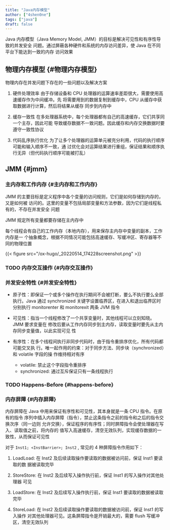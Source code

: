 ```yaml
---
title: "Java内存模型"
author: ["4shen0ne"]
tags: ["java"]
draft: false
---
```


Java 内存模型（Java Memory Model, JMM）的目标是解决可见性和有序性导致的并发安全
问题。通过屏蔽各种硬件和系统的内存访问差异，使 Java 在不同平台下能达到一致的内存
访问效果


## 物理内存模型 {#物理内存模型}

物理内存在并发问题下存在的一些问题以及解决方案

1.  硬件处理效率
    由于存储设备和 CPU 处理器的运算速率差距很大，需要使用高速缓存作为中间缓冲。先
    将需要用到的数据复制到缓存中，CPU 从缓存中获取数据进行计算，然后将结果从缓存
    同步到内存中

2.  缓存一致性
    在多处理器系统中，每个处理器都有自己的高速缓存，它们共享同一个主存，因此可能
    导致缓存数据不一致问题。因此缓存和内存交换数据时要遵守一致性协议

3.  代码乱序执行优化
    为了让多个处理器的运算单元被充分利用，代码的执行顺序可能和输入顺序不一致，通
    过优化会对运算结果进行重组，保证结果和顺序执行无异（但代码执行顺序可能被打乱）


## JMM {#jmm}


### 主内存和工作内存 {#主内存和工作内存}

JMM 的主要目标是定义程序中各个变量的访问规则，它们是如何存储到内存的，又是如何被
访问的。这里的变量不包括局部变量和方法参数，因为它们是线程私有的，不存在并发安全
问题

JMM 规定所有变量都要存储在主内存中

每个线程会有自己的工作内存（本地内存），用来保存主内存中变量的副本，工作内存是一
个抽象概念，根据不同情况可能包括高速缓存、写缓冲区、寄存器等不同的物理位置

{{< figure src="/ox-hugo/_20220514_174228screenshot.png" >}}


### <span class="org-todo todo TODO">TODO</span> 内存交互操作 {#内存交互操作}


### 并发安全特性 {#并发安全特性}

-   原子性：即保证一个或多个操作在执行期间不会被打断，要么不执行要么全部执行。Java
    通过 synchronized 关键字设置临界区，在进入和退出临界区时分别执行 monitorenter
    和 monitorexit 两条 JVM 指令

-   可见性：指当一个线程修改了一个共享变量时，其他线程可以立刻知晓。JMM 要求变量在
    修改后要从工作内存同步到主内存，读取变量时要先从主内存同步变量值，以此实现可见
    性

-   有序性：在多个线程间执行非同步代码时，由于指令重排序优化，所有代码都可能交叉执
    行。唯一起作用的约束：对于同步方法、同步块（synchronized）和 volatile 字段的操
    作维持相对有序
    -   volatile: 禁止这个字段指令重排序
    -   synchronized: 通过互斥保证只有一条线程执行


### <span class="org-todo todo TODO">TODO</span> Happens-Before {#happens-before}


### 内存屏障 {#内存屏障}

内存屏障在 Java 中用来保证有序性和可见性，其本身就是一条 CPU 指令。在原有的指令
序列中插入内存屏障（指令），禁止这条指令之前的指令和之后的指令交换次序（同一边则
允许交换），保证程序的有序性；同时屏障指令会使处理器在写入、读取值之前，将内存的
值写入高速缓存，清空无效队列，实现缓存数据的一致性，从而保证可见性

对于 `Inst1; <InstBarrier>; Inst2` , 常见的 4 种屏障指令作用如下：

1.  LoadLoad: 在 Inst2 及后续读取操作要读取的数据被访问前，保证 Inst1 要读取的数
    据被读取完毕

2.  StoreStore: 在 Inst2 及后续写入操作执行前，保证 Inst1 的写入操作对其他处理器
    可见

3.  LoadStore: 在 Inst2 及后续写入操作执行前，保证 Inst1 要读取的数据被读取完毕

4.  StoreLoad: 在 Inst2 及后续读取操作要读取的数据被访问前，保证 Inst1 的写入操作
    对其他处理器可见。这条屏障指令是开销最大的，需要 flush 写缓冲区，清空无效队列

